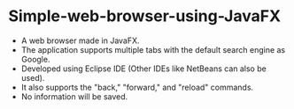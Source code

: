 # Simple-web-browser-using-JavaFX
* A web browser made in JavaFX. 
* The application supports multiple tabs with the default search engine as Google.
* Developed using Eclipse IDE (Other IDEs like NetBeans can also be used).
* It also supports the "back," "forward," and "reload" commands. 
* No information will be saved. 
